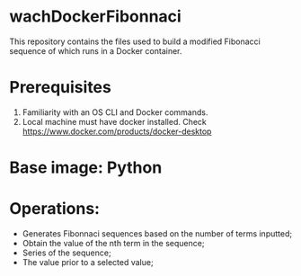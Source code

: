 # wachDockerFibonnaci
This repository contains the files used to build a modified Fibonacci sequence of which runs in a Docker container.

# Prerequisites
1. Familiarity with an OS CLI and Docker commands.
2. Local machine must have docker installed. Check https://www.docker.com/products/docker-desktop

# Base image: Python
# Operations:
 * Generates Fibonnaci sequences based on the number of terms inputted;
 * Obtain the value of the nth term in the sequence;
 * Series of the sequence;
 * The value prior to a selected value;
